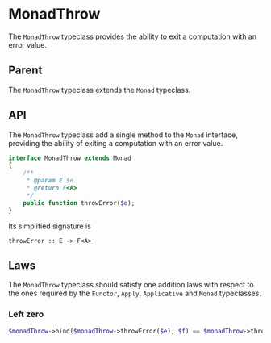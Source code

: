 # MonadThrow

The `MonadThrow` typeclass provides the ability to exit a computation with an error value.

## Parent

The `MonadThrow` typeclass extends the `Monad` typeclass.

## API

The `MonadThrow` typeclass add a single method to the `Monad` interface, providing the ability of exiting a computation
with an error value.

```php
interface MonadThrow extends Monad
{
    /**
     * @param E $e
     * @return F<A>
     */
    public function throwError($e);
}
```

Its simplified signature is

```
throwError :: E -> F<A>
```

## Laws

The `MonadThrow` typeclass should satisfy one addition laws with respect to the ones required by the `Functor`, `Apply`,
`Applicative` and `Monad` typeclasses.

### Left zero

```php
$monadThrow->bind($monadThrow->throwError($e), $f) == $monadThrow->throwError($e)
```
